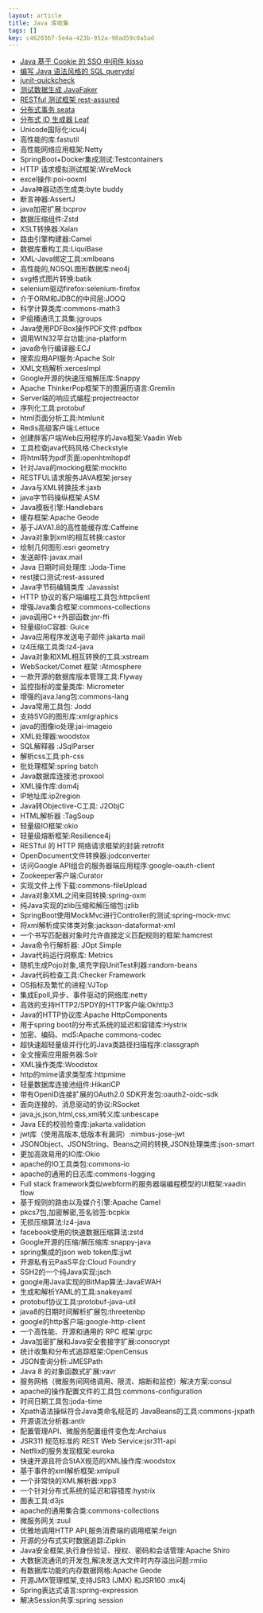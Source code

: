 ```yaml
---
layout: article
title: Java 库收集
tags: []
key: c4620367-5e4a-423b-952a-98ad59c0a5ad
---
```


* [Java 基于 Cookie 的 SSO 中间件 kisso](https://gitee.com/baomidou/kisso)
* [编写 Java 语法风格的 SQL querydsl](http://www.querydsl.com/)
* [junit-quickcheck](https://github.com/pholser/junit-quickcheck)
* [测试数据生成 JavaFaker](https://github.com/DiUS/java-faker)
* [RESTful 测试框架 rest-assured](https://github.com/rest-assured/rest-assured)
* [分布式事务 seata](https://github.com/seata/seata)
* [分布式 ID 生成器 Leaf](https://github.com/Meituan-Dianping/Leaf/blob/master/README_CN.md)
*  Unicode国际化:icu4j
*  高性能的库:fastutil
*  高性能网络应用框架:Netty
*  SpringBoot+Docker集成测试:Testcontainers
*  HTTP 请求模拟测试框架:WireMock
*  excel操作:poi-ooxml
*  Java神器动态生成类:byte buddy
*  断言神器:AssertJ
*  java加密扩展:bcprov
*  数据压缩组件:Zstd
*  XSLT转换器:Xalan
*  路由引擎构建器:Camel
*  数据库重构工具:LiquiBase
*  XML-Java绑定工具:xmlbeans
*  高性能的,NOSQL图形数据库:neo4j
*  svg格式图片转换:batik
*  selenium驱动firefox:selenium-firefox
*  介于ORM和JDBC的中间层:JOOQ
*  科学计算类库:commons-math3
*  IP组播通讯工具集:jgroups
*  Java使用PDFBox操作PDF文件:pdfbox
*  调用WIN32平台功能:jna-platform
*  java命令行编译器:ECJ
*  搜索应用API服务:Apache Solr
*  XML文档解析:xercesImpl
*  Google开源的快速压缩解压库:Snappy
*  Apache ThinkerPop框架下的图遍历语言:Gremlin
*  Server端的响应式编程:projectreactor
*  序列化工具:protobuf
*  html页面分析工具:htmlunit
*  Redis高级客户端:Lettuce
*  创建胖客户端Web应用程序的Java框架:Vaadin Web
*  工具检查java代码风格:Checkstyle
*  将html转为pdf页面:openhtmltopdf
*  针对Java的mocking框架:mockito
*  RESTFUL请求服务JAVA框架:jersey
*  Java与XML转换技术:jaxb
*  java字节码操纵框架:ASM
*  Java模板引擎:Handlebars
*  缓存框架:Apache Geode
*  基于JAVA1.8的高性能缓存库:Caffeine
*  Java对象到xml的相互转换:castor
*  绘制几何图形:esri geometry
*  发送邮件:javax.mail
*  Java 日期时间处理库 :Joda-Time
*  rest接口测试:rest-assured
*  Java字节码编辑类库 :Javassist
*  HTTP 协议的客户端编程工具包:httpclient
*  增强Java集合框架:commons-collections
*  java调用C++外部函数:jnr-ffi
*  轻量级IoC容器: Guice
*  Java应用程序发送电子邮件:jakarta mail
*  lz4压缩工具类:lz4-java
*  Java对象和XML相互转换的工具:xstream
*  WebSocket/Comet 框架 :Atmosphere
*  一款开源的数据库版本管理工具:Flyway
*  监控指标的度量类库: Micrometer
*  增强的java.lang包:commons-lang
*  Java常用工具包: Jodd
*  支持SVG的图形库:xmlgraphics
*  java的图像io处理:jai-imageio
*  XML处理器:woodstox
*  SQL解释器 :JSqlParser
*  解析css工具:ph-css
*  批处理框架:spring batch
*  Java数据库连接池:proxool
*  XML操作库:dom4j
*  IP地址库:ip2region
*  Java转Objective-C工具: J2ObjC
*  HTML解析器 :TagSoup
*  轻量级IO框架:okio
*  轻量级熔断框架:Resilience4j
*  RESTful 的 HTTP 网络请求框架的封装:retrofit
*  OpenDocument文件转换器:jodconverter
*  访问Google API组合的服务器端应用程序:google-oauth-client
*  Zookeeper客户端:Curator
*  实现文件上传下载:commons-fileUpload
*  Java对象XML之间来回转换:spring-oxm
*  纯Java实现的zlib压缩和解压缩包:jzlib
*  SpringBoot使用MockMvc进行Controller的测试:spring-mock-mvc
*  将xml解析成实体类对象:jackson-dataformat-xml
*  一个书写匹配器对象时允许直接定义匹配规则的框架:hamcrest
*  Java命令行解析器: JOpt Simple
*  Java代码运行洞察库: Metrics
*  随机生成Pojo对象,填充字段UnitTest利器:random-beans
*  Java代码检查工具:Checker Framework
*  OS指标及繁忙的进程:VJTop
*  集成Epoll,异步、事件驱动的网络库:netty
*  高效的支持HTTP2/SPDY的HTTP客户端:Okhttp3
*  Java的HTTP协议库:Apache HttpComponents
*  用于spring boot的分布式系统的延迟和容错库:Hystrix
*  加密、编码、md5:Apache commons-codec
*  超快速超轻量级并行化的Java类路径扫描程序:classgraph
*  全文搜索应用服务器:Solr
*  XML操作类库:Woodstox
*  http的mime请求类型库:httpmime
*  轻量数据库连接池组件:HikariCP
*  带有OpenID连接扩展的OAuth2.0 SDK开发包:oauth2-oidc-sdk
*  面向连接的、消息驱动的协议:RSocket
*  java,js,json,html,css,xml转义库:unbescape
*  Java EE的校验检查库:jakarta.validation
*  jwt库（使用高版本,低版本有漏洞）:nimbus-jose-jwt
*  JSONObject、JSONString、Beans之间的转换,JSON处理类库:json-smart
*  更加高效易用的IO库:Okio
*  apache的IO工具类包:commons-io
*  apache的通用的日志库:commons-logging
*  Full stack framework类似webform的服务器端编程模型的UI框架:vaadin flow
*  基于规则的路由以及媒介引擎:Apache Camel
*  pkcs7包,加密解密,签名验签:bcpkix
*  无损压缩算法:lz4-java
*  facebook使用的快速数据压缩算法:zstd
*  Google开源的压缩/解压缩库:snappy-java
*  spring集成的json web token库:jjwt
*  开源私有云PaaS平台:Cloud Foundry
*  SSH2的一个纯Java实现:jsch
*  google用Java实现的BitMap算法:JavaEWAH
*  生成和解析YAML的工具:snakeyaml
*  protobuf协议工具:protobuf-java-util
*  java8的日期时间解析扩展包:threetenbp
*  google的http客户端:google-http-client
*  一个高性能、开源和通用的 RPC 框架:grpc
*  Java加密扩展和Java安全套接字扩展:conscrypt
*  统计收集和分布式追踪框架:OpenCensus
*  JSON查询分析:JMESPath
*  Java 8 的对象函数式扩展:vavr
*  服务网格（微服务间网络调用、限流、熔断和监控）解决方案:consul
*  apache的操作配置文件的工具包:commons-configuration
*  时间日期工具包:joda-time
*  Xpath语法操纵符合Java类命名规范的 JavaBeans的工具:commons-jxpath
*  开源语法分析器:antlr
*  配置管理API、微服务配置组件变色龙:Archaius
*  JSR311 规范标准的 REST Web Service:jsr311-api
*  Netflix的服务发现框架:eureka
*  快速开源且符合StAX规范的XML操作库:woodstox
*  基于事件的xml解析框架:xmlpull
*  一个非常快的XML解析器:xpp3
*  一个针对分布式系统的延迟和容错库:hystrix
*  图表工具:d3js
*  apache的通用集合类:commons-collections
*  微服务网关:zuul
*  优雅地调用HTTP API,服务消费端的调用框架:feign
*  开源的分布式实时数据追踪:Zipkin
*  Java安全框架,执行身份验证、授权、密码和会话管理:Apache Shiro
*  大数据流通讯的开发包,解决发送大文件时内存溢出问题:rmiio
*  有数据库功能的内存数据网格:Apache Geode
*  开源JMX管理框架,支持JSR3 (JMX) 和JSR160 :mx4j
*  Spring表达式语言:spring-expression
*  解决Session共享:spring session

